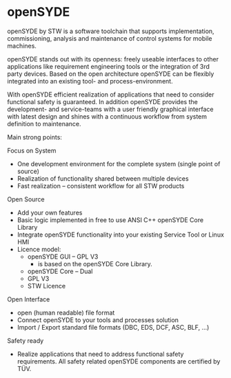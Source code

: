 # openSYDE

openSYDE by STW is a software toolchain that supports implementation, commissioning, analysis and maintenance of control systems for mobile machines.

openSYDE stands out with its openness: freely useable interfaces to other applications like requirement engineering tools or the integration of 3rd party devices. Based on the open architecture openSYDE can be flexibly integrated into an existing tool- and process-environment.

With openSYDE efficient realization of applications that need to consider functional safety is guaranteed. 
In addition openSYDE provides the development- and service-teams with a user friendly graphical interface with latest design and shines with a continuous workflow from system definition to maintenance.

Main strong points:

Focus on System

- One development environment for the complete system (single point of source)
- Realization of functionality shared between multiple devices
- Fast realization – consistent workflow for all STW products

Open Source

-	Add your own features
-	Basic logic implemented in free to use ANSI C++ openSYDE Core Library
-	Integrate openSYDE functionality into your existing Service Tool or Linux HMI
- Licence model:
  - openSYDE GUI – GPL V3
    - is based on the openSYDE Core Library.
  -	openSYDE Core – Dual
  -	GPL V3
  -	STW Licence

Open Interface
-	open (human readable) file format
-	Connect openSYDE to your tools and processes solution
-	Import / Export standard file formats (DBC, EDS, DCF, ASC, BLF, …)

Safety ready
-	Realize applications that need to address functional safety requirements. All safety related openSYDE components are certified by TÜV.
